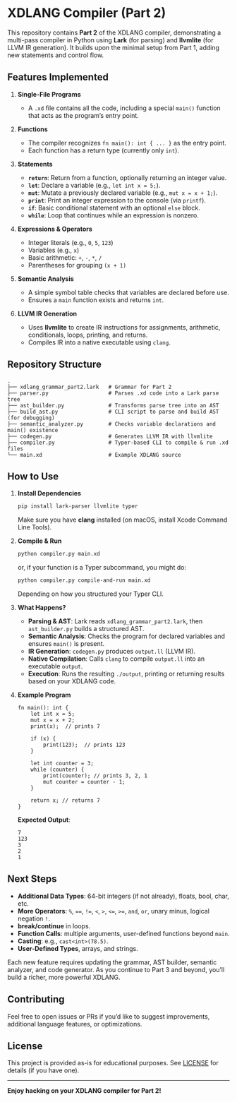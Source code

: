 # XDLANG Compiler (Part 2)

This repository contains **Part 2** of the XDLANG compiler, demonstrating a multi-pass compiler in Python using **Lark** (for parsing) and **llvmlite** (for LLVM IR generation). It builds upon the minimal setup from Part 1, adding new statements and control flow.

## Features Implemented

1. **Single-File Programs**  
   - A `.xd` file contains all the code, including a special `main()` function that acts as the program’s entry point.

2. **Functions**  
   - The compiler recognizes `fn main(): int { ... }` as the entry point.
   - Each function has a return type (currently only `int`).

3. **Statements**  
   - **`return`**: Return from a function, optionally returning an integer value.  
   - **`let`**: Declare a variable (e.g., `let int x = 5;`).  
   - **`mut`**: Mutate a previously declared variable (e.g., `mut x = x + 1;`).  
   - **`print`**: Print an integer expression to the console (via `printf`).  
   - **`if`**: Basic conditional statement with an optional `else` block.  
   - **`while`**: Loop that continues while an expression is nonzero.

4. **Expressions & Operators**  
   - Integer literals (e.g., `0`, `5`, `123`)  
   - Variables (e.g., `x`)  
   - Basic arithmetic: `+`, `-`, `*`, `/`  
   - Parentheses for grouping `(x + 1)`

5. **Semantic Analysis**  
   - A simple symbol table checks that variables are declared before use.  
   - Ensures a `main` function exists and returns `int`.

6. **LLVM IR Generation**  
   - Uses **llvmlite** to create IR instructions for assignments, arithmetic, conditionals, loops, printing, and returns.  
   - Compiles IR into a native executable using `clang`.

## Repository Structure

```
.
├── xdlang_grammar_part2.lark   # Grammar for Part 2
├── parser.py                   # Parses .xd code into a Lark parse tree
├── ast_builder.py              # Transforms parse tree into an AST
├── build_ast.py                # CLI script to parse and build AST (for debugging)
├── semantic_analyzer.py        # Checks variable declarations and main() existence
├── codegen.py                  # Generates LLVM IR with llvmlite
├── compiler.py                 # Typer-based CLI to compile & run .xd files
└── main.xd                     # Example XDLANG source
```

## How to Use

1. **Install Dependencies**

   ```bash
   pip install lark-parser llvmlite typer
   ```
   
   Make sure you have **clang** installed (on macOS, install Xcode Command Line Tools).

2. **Compile & Run**

   ```bash
   python compiler.py main.xd
   ```
   or, if your function is a Typer subcommand, you might do:
   ```bash
   python compiler.py compile-and-run main.xd
   ```
   Depending on how you structured your Typer CLI.

3. **What Happens?**
   - **Parsing & AST**: Lark reads `xdlang_grammar_part2.lark`, then `ast_builder.py` builds a structured AST.  
   - **Semantic Analysis**: Checks the program for declared variables and ensures `main()` is present.  
   - **IR Generation**: `codegen.py` produces `output.ll` (LLVM IR).  
   - **Native Compilation**: Calls `clang` to compile `output.ll` into an executable `output`.  
   - **Execution**: Runs the resulting `./output`, printing or returning results based on your XDLANG code.

4. **Example Program**

   ```plaintext
   fn main(): int {
       let int x = 5;
       mut x = x + 2;
       print(x);  // prints 7

       if (x) {
           print(123);  // prints 123
       }

       let int counter = 3;
       while (counter) {
           print(counter); // prints 3, 2, 1
           mut counter = counter - 1;
       }

       return x; // returns 7
   }
   ```

   **Expected Output**:
   ```
   7
   123
   3
   2
   1
   ```

## Next Steps

- **Additional Data Types**: 64-bit integers (if not already), floats, bool, char, etc.  
- **More Operators**: `%`, `==`, `!=`, `<`, `>`, `<=`, `>=`, `and`, `or`, unary minus, logical negation `!`.  
- **break/continue** in loops.  
- **Function Calls**: multiple arguments, user-defined functions beyond `main`.  
- **Casting**: e.g., `cast<int>(78.5)`.  
- **User-Defined Types**, arrays, and strings.

Each new feature requires updating the grammar, AST builder, semantic analyzer, and code generator. As you continue to Part 3 and beyond, you’ll build a richer, more powerful XDLANG.

## Contributing

Feel free to open issues or PRs if you’d like to suggest improvements, additional language features, or optimizations.

## License

This project is provided as-is for educational purposes. See [LICENSE](LICENSE) for details (if you have one).

---

**Enjoy hacking on your XDLANG compiler for Part 2!**